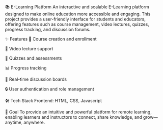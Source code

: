 📚 E-Learning Platform
An interactive and scalable E-Learning platform designed to make online education more accessible and engaging. This project provides a user-friendly interface for students and educators, offering features such as course management, video lectures, quizzes, progress tracking, and discussion forums.

✨ Features
📘 Course creation and enrollment

🎥 Video lecture support

📝 Quizzes and assessments

📊 Progress tracking

💬 Real-time discussion boards

🔒 User authentication and role management

🛠️ Tech Stack
Frontend: HTML, CSS, Javascript


🚀 Goal
To provide an intuitive and powerful platform for remote learning, enabling learners and instructors to connect, share knowledge, and grow—anytime, anywhere.
